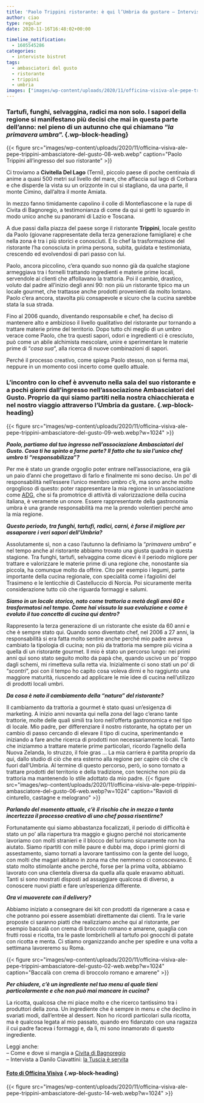 ```yaml
---
title: 'Paolo Trippini ristorante: è qui l’Umbria da gustare – Intervista'
author: ciao
type: regular
date: 2020-11-16T16:48:02+00:00

timeline_notification:
  - 1605545286
categories:
  - interviste bistrot
tags:
  - ambasciatori del gusto
  - ristorante
  - trippini
  - umbria
images: ["images/wp-content/uploads/2020/11/officina-visiva-ale-pepe-trippini-ambasciatore-del-gusto-04-web.webp"]
---
```

### Tartufi, funghi, selvaggina, radici ma non solo. I sapori della regione si manifestano più decisi che mai in questa parte dell’anno: nel pieno di un autunno che qui chiamano “_la primavera umbra_”. {.wp-block-heading}


{{< figure src="images/wp-content/uploads/2020/11/officina-visiva-ale-pepe-trippini-ambasciatore-del-gusto-08-web.webp" caption="Paolo Trippini all&#8217;ingresso del suo ristorante" >}}


Ci troviamo a **Civitella Del Lago** (Terni), piccolo paese di poche centinaia di anime a quasi 500 metri sul livello del mare, che affaccia sul lago di Corbara e che disperde la vista su un orizzonte in cui si stagliano, da una parte, il monte Cimino, dall&#8217;altra il monte Amiata. 

In mezzo fanno timidamente capolino il colle di Montefiascone e la rupe di Civita di Bagnoregio, a testimonianza di come da qui si getti lo sguardo in modo unico anche su panorami di Lazio e Toscana.

A due passi dalla piazza del paese sorge il ristorante **Trippini**, locale gestito da Paolo (giovane rappresentate della terza generazione famigliare) e che nella zona è tra i più storici e conosciuti. E lo chef la trasformazione del ristorante l&#8217;ha conosciuta in prima persona, subìta, guidata e testimoniata, crescendo ed evolvendosi di pari passo con lui.

Paolo, ancora piccolino, c&#8217;era quando suo nonno già da qualche stagione armeggiava tra i fornelli trattando ingredienti e materie prime locali, servendole ai clienti che affollavano la trattoria. Poi il cambio, drastico, voluto dal padre all&#8217;inizio degli anni 90: non più un ristorante tipico ma un locale gourmet, che trattasse anche prodotti provenienti da molto lontano. Paolo c&#8217;era ancora, stavolta più consapevole e sicuro che la cucina sarebbe stata la sua strada.

Fino al 2006 quando, diventando responsabile e chef, ha deciso di mantenere alto e ambizioso il livello qualitativo del ristorante pur tornando a trattare materie prime del territorio. Dopo tutto chi meglio di un umbro verace come Paolo, che tra questi sapori, odori e ingredienti ci è cresciuto, può come un abile alchimista mescolare, unire e sperimentare le materie prime di &#8220;_casa sua_&#8220;, alla ricerca di nuove combinazioni di sapori. 

Perché il processo creativo, come spiega Paolo stesso, non si ferma mai, neppure in un momento così incerto come quello attuale.

### L&#8217;incontro con lo chef è avvenuto nella sala del suo ristorante e a pochi giorni dall&#8217;ingresso nell&#8217;associazione Ambasciatori del Gusto. Proprio da qui siamo partiti nella nostra chiacchierata e nel nostro viaggio attraverso l&#8217;Umbria da gustare. {.wp-block-heading}


{{< figure src="images/wp-content/uploads/2020/11/officina-visiva-ale-pepe-trippini-ambasciatore-del-gusto-09-web.webp?w=1024" >}}


**_Paolo, partiamo dal tuo ingresso nell&#8217;associazione Ambasciatori del Gusto. Cosa ti ha spinto a farne parte? Il fatto che tu sia l&#8217;unico chef umbro ti &#8220;responsabilizza&#8221;?_**

Per me è stato un grande orgoglio poter entrare nell&#8217;associazione, era già un paio d&#8217;anni che progettavo di farlo e finalmente mi sono deciso. Un po&#8217; di responsabilità nell&#8217;essere l&#8217;unico membro umbro c&#8217;è, ma sono anche molto orgoglioso di questo: poter rappresentare la mia regione in un&#8217;associazione come <a rel="noreferrer noopener" href="https://www.ambasciatoridelgusto.it/" target="_blank">ADG</a>, che si fa promotrice di attività di valorizzazione della cucina italiana, è veramente un onore. Essere rappresentante della gastronomia umbra è una grande responsabilità ma me la prendo volentieri perché amo la mia regione.

**_Questo periodo, tra funghi, tartufi, radici, carni, è forse il migliore per assaporare i veri sapori dell&#8217;Umbria?_**

Assolutamente sì, non a caso l&#8217;autunno la definiamo la &#8220;_primavera umbra_&#8221; e nel tempo anche al ristorante abbiamo trovato una giusta quadra in questa stagione. Tra funghi, tartufi, selvaggina come dicevi è il periodo migliore per trattare e valorizzare le materie prime di una regione che, nonostante sia piccola, ha comunque molto da offrire. Cito per esempio i legumi, parte importante della cucina regionale, con specialità come i fagiolini del Trasimeno e le lenticchie di Castelluccio di Norcia. Poi sicuramente merita considerazione tutto ciò che riguarda formaggi e salumi.

**_Siamo in un locale storico, nato come trattoria a metà degli anni 60 e trasformatosi nel tempo. Come hai vissuto la sua evoluzione e come è evoluto il tuo concetto di cucina qui dentro?_**

Rappresento la terza generazione di un ristorante che esiste da 60 anni e che è sempre stato qui. Quando sono diventato chef, nel 2006 a 27 anni, la responsabilità si era fatta molto sentire anche perché mio padre aveva cambiato la tipologia di cucina; non più da trattoria ma sempre più vicina a quella di un ristorante gourmet. Il mio è stato un percorso lungo: nei primi anni qui sono stato seguito molto da papà che, quando uscivo un po&#8217; troppo dagli schemi, mi rimetteva sulla retta via. Inizialmente ci sono stati un po&#8217; di &#8220;_scontri_&#8220;, poi con il tempo ho capito cosa voleva dirmi e ho raggiunto una maggiore maturità, riuscendo ad applicare le mie idee di cucina nell&#8217;utilizzo di prodotti locali umbri.

**_Da cosa è nato il cambiamento della &#8220;natura&#8221; del ristorante?_**

Il cambiamento da trattoria a gourmet è stato quasi un&#8217;esigenza di marketing. A inizio anni novanta qui nella zona del lago c&#8217;erano tante trattorie, molte delle quali simili tra loro nell&#8217;offerta gastronomica e nel tipo di locale. Mio padre, per differenziare il nostro ristorante, ha optato per un cambio di passo cercando di elevare il tipo di cucina, sperimentando e iniziando a fare anche ricerca di prodotti non necessariamente locali. Tanto che iniziammo a trattare materie prime particolari, ricordo l&#8217;agnello della Nuova Zelanda, lo struzzo, il foie gras &#8230; La mia carriera è partita proprio da qui, dallo studio di ciò che era esterno alla regione per capire ciò che c&#8217;è fuori dall&#8217;Umbria. Al termine di questo percorso, però, io sono tornato a trattare prodotti del territorio e della tradizione, con tecniche non più da trattoria ma mantenendo lo stile adottato da mio padre.
{{< figure src="images/wp-content/uploads/2020/11/officina-visiva-ale-pepe-trippini-ambasciatore-del-gusto-06-web.webp?w=1024" caption="Ravioli di cinturello, castagne e melograno" >}}
 

**_Parlando del momento attuale, c&#8217;è il rischio che in mezzo a tanta incertezza il processo creativo di uno chef possa risentirne?_**

Fortunatamente qui siamo abbastanza focalizzati, il periodo di difficoltà è stato un po&#8217; alla riapertura tra maggio e giugno perché noi storicamente lavoriamo con molti stranieri e il blocco del turismo sicuramente non ha aiutato. Siamo ripartiti con mille paure e dubbi ma, dopo i primi giorni di assestamento, siamo tornati a lavorare tantissimo con la gente del luogo, con molti che magari abitano in zona ma che nemmeno ci conoscevano. È stato molto stimolante anche perché, forse per la prima volta, abbiamo lavorato con una clientela diversa da quella alla quale eravamo abituati. Tanti si sono mostrati disposti ad assaggiare qualcosa di diverso, a conoscere nuovi piatti e fare un&#8217;esperienza differente.

**_Ora vi muoverete con il delivery?_**

Abbiamo iniziato a consegnare dei kit con prodotti da rigenerare a casa e che potranno poi essere assemblati direttamente dai clienti. Tra le varie proposte ci saranno piatti che realizziamo anche qui al ristorante, per esempio baccalà con crema di broccolo romano e amarene, quaglia con frutti rossi e ricotta, tra le paste lombrichelli al tartufo poi gnocchi di patate con ricotta e menta. Ci stiamo organizzando anche per spedire e una volta a settimana lavoreremo su Roma.


{{< figure src="images/wp-content/uploads/2020/11/officina-visiva-ale-pepe-trippini-ambasciatore-del-gusto-02-web.webp?w=1024" caption="Baccalà con crema di broccolo romano e amarene" >}}


**_Per chiudere, c&#8217;è un ingrediente nel tuo menu al quale tieni particolarmente e che non può mai mancare in cucina?_**

La ricotta, qualcosa che mi piace molto e che ricerco tantissimo tra i produttori della zona. Un ingrediente che è sempre in menu e che declino in svariati modi, dall&#8217;entrée al dessert. Non ho ricordi particolari sulla ricotta, ma è qualcosa legata al mio passato, quando ero fidanzato con una ragazza il cui padre faceva i formaggi e, da lì, mi sono innamorato di questo ingrediente. 

Leggi anche:  
&#8211; Come e dove si mangia a <a rel="noreferrer noopener" href="https://aleepepe.com/2020/05/25/dove-si-mangia-civita-bagnoregio/" target="_blank">Civita di Bagnoregio</a>  
&#8211; Intervista a Danilo Ciavattini: <a rel="noreferrer noopener" href="https://aleepepe.com/2020/10/19/danilo-ciavattini-ristorante-menu/" target="_blank">la Tuscia è servita</a>

#### <a href="https://www.officinavisiva.it/" target="_blank" rel="noreferrer noopener">Foto di Officina Visiva</a> {.wp-block-heading}


{{< figure src="images/wp-content/uploads/2020/11/officina-visiva-ale-pepe-trippini-ambasciatore-del-gusto-14-web.webp?w=1024" >}}

